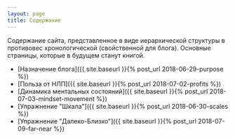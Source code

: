```yaml
---
layout: page
title: Содержание
---
```


Содержание сайта, представленное в виде иерархической структуры в
противовес хронологической (свойственной для блога).  Основные
страницы, которые в будущем станут книгой.

* [Назначение блога]({{ site.baseurl }}{% post_url 2018-06-29-purpose %})
* [Польза от НЛП]({{ site.baseurl }}{% post_url 2018-07-02-profits %})
* [Динамика ментальных состояний]({{ site.baseurl }}{% post_url 2018-07-03-mindset-movement %})
* [Упражнение "Шкала"]({{ site.baseurl }}{% post_url 2018-06-30-scales %})
* [Упражнение "Далеко-Близко"]({{ site.baseurl }}{% post_url 2018-07-09-far-near %})
